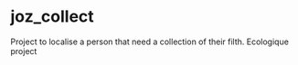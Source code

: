 # joz_collect
Project to localise a person that need a collection of their filth. Ecologique project
